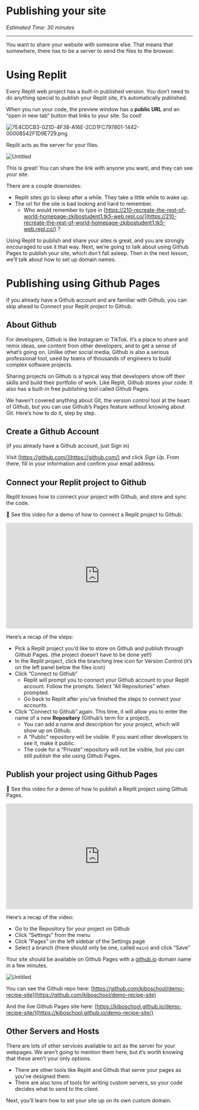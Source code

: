 # Publishing your site

*Estimated Time: 30 minutes*

---

You want to share your website with someone else. That means that somewhere, there has to be a server to send the files to the browser.

# Using Replit

Every Replit web project has a built-in published version. You don’t need to do anything special to publish your Replit site, it’s automatically published.

When you run your code, the preview window has a **public URL** and an “open in new tab” button that links to your site. So cool!

![7E4CDCB3-021D-4F38-A16E-2CD1FC797801-1442-00008542F1D9E729.png](/web-foundations-july-2022/publishing-and-sharing/publishing-your-site/e4cdcb3-021d-4f38-a16e-2cd1fc797801-1442-00008542f1d9e729.png)

Replit acts as the server for your files.

![Untitled](/web-foundations-july-2022/publishing-and-sharing/domains-and-hosting/untitled.png)

This is great! You can share the link with anyone you want, and they can see your site.

There are a couple downsides:

- Replit sites go to sleep after a while. They take a little while to wake up.
- The url for the site is bad looking and hard to remember.
    - Who would remember to type in [https://210-recreate-the-rest-of-world-homepage-zkibostudent1.tk5-web.repl.co/](https://210-recreate-the-rest-of-world-homepage-zkibostudent1.tk5-web.repl.co/) ?

Using Replit to publish and share your sites is great, and you are strongly encouraged to use it that way. Next, we’re going to talk about using Github Pages to publish your site, which don’t fall asleep. Then in the next lesson, we’ll talk about how to set up domain names.

# Publishing using Github Pages

If you already have a Github account and are familiar with Github, you can skip ahead to Connect your Replit project to Github.

## About Github

For developers, Github is like Instagram or TikTok. It’s a place to share and remix ideas, see content from other developers, and to get a sense of what’s going on. Unlike other social media, Github is also a serious professional tool, used by teams of thousands of engineers to build complex software projects.

Sharing projects on Github is a typical way that developers show off their skills and build their portfolio of work. Like Replit, Github stores your code. It also has a built-in free publishing tool called Github Pages.

We haven’t covered anything about Git, the version control tool at the heart of Github, but you can use Github’s Pages feature without knowing about Git. Here’s how to do it, step by step.

## Create a Github Account

(if you already have a Github account, just Sign in)

Visit [https://github.com/](https://github.com/) and click *Sign Up*. From there, fill in your information and confirm your email address. 

## Connect your Replit project to Github

Replit knows how to connect your project with Github, and store and sync the code.

<aside>


🎥 See this video for a demo of how to connect a Replit project to Github.

</aside>

<div style="position: relative; padding-bottom: 56.25%; height: 0;"><iframe src="https://www.loom.com/embed/6667c2084db84febb4270ad11e4653f4" frameborder="0" webkitallowfullscreen mozallowfullscreen allowfullscreen style="position: absolute; top: 0; left: 0; width: 100%; height: 100%;"></iframe></div>

Here’s a recap of the steps:

- Pick a Replit project you’d like to store on Github and publish through Github Pages. (the project doesn’t have to be done yet!)
- In the Replit project, click the branching tree icon for Version Control (it’s on the left panel below the files icon)
- Click “Connect to Github”
    - Replit will prompt you to connect your Github account to your Replit account. Follow the prompts. Select “All Repositories” when prompted.
    - Go back to Replit after you’ve finished the steps to connect your accounts.
- Click “Connect to Github” again. This time, it will allow you to enter the name of a new **Repository** (Github’s term for a project).
    - You can add a name and description for your project, which will show up on Github.
    - A “Public” repository will be visible. If you want other developers to see it, make it public.
    - The code for a “Private” repository will not be visible, but you can still publish the site using Github Pages.

## Publish your project using Github Pages

<aside>


🎥 See this video for a demo of how to publish a Replit project using Github Pages.

</aside>

<div style="position: relative; padding-bottom: 56.25%; height: 0;"><iframe src="https://www.loom.com/embed/9a3a470646f84f2d9b2c512d6faf8c7a" frameborder="0" webkitallowfullscreen mozallowfullscreen allowfullscreen style="position: absolute; top: 0; left: 0; width: 100%; height: 100%;"></iframe></div>

Here’s a recap of the video:

- Go to the Repository for your project on Github
- Click “Settings” from the menu
- Click “Pages” on the left sidebar of the Settings page
- Select a branch (there should only be one, called `main`) and click “Save”

Your site should be available on Github Pages with a [github.io](http://github.io) domain name in a few minutes.

![Untitled](/web-foundations-july-2022/publishing-and-sharing/domains-and-hosting/untitled-1.png)

You can see the Github repo here: [https://github.com/kiboschool/demo-recipe-site](https://github.com/kiboschool/demo-recipe-site)

And the live Github Pages site here: [https://kiboschool.github.io/demo-recipe-site/](https://kiboschool.github.io/demo-recipe-site/)

## Other Servers and Hosts

There are lots of other services available to act as the server for your webpages. We aren’t going to mention them here, but it’s worth knowing that these aren’t your only options. 

- There are other tools like Replit and Github that serve your pages as you’ve designed them.
- There are also tons of tools for writing custom servers, so your code decides what to send to the client.

Next, you’ll learn how to set your site up on its own custom domain.
